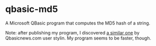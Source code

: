 # qbasic-md5
A Microsoft QBasic program that computes the MD5 hash of a string.

Note: after publishing my program, I discovered [a similar one](http://forum.qbasicnews.com/index.php?topic=13371.0) by Qbasicnews.com user stylin. My program seems to be faster, though.
